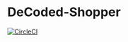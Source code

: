 # DeCoded-Shopper

[![CircleCI](https://circleci.com/gh/DeCoded-Shopper/DeCoded-Shopper/tree/main.svg?style=svg)](https://circleci.com/gh/DeCoded-Shopper/DeCoded-Shoppe/tree/main)


